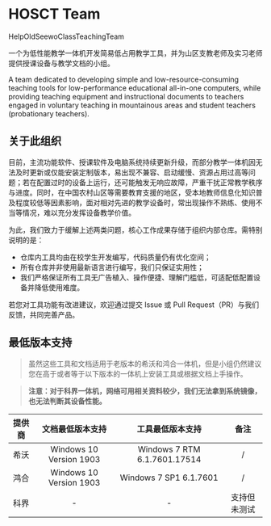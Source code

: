 # HOSCT Team

HelpOldSeewoClassTeachingTeam

一个为低性能教学一体机开发简易低占用教学工具，并为山区支教老师及实习老师提供授课设备与教学文档的小组。

A team dedicated to developing simple and low-resource-consuming teaching tools for low-performance educational all-in-one computers, while providing teaching equipment and instructional documents to teachers engaged in voluntary teaching in mountainous areas and student teachers (probationary teachers).

## 关于此组织
目前，主流功能软件、授课软件及电脑系统持续更新升级，而部分教学一体机因无法及时更新或仅能安装定制版本，易出现不兼容、启动缓慢、资源占用过高等问题；若在配置过时的设备上运行，还可能触发无响应故障，严重干扰正常教学秩序与进度。同时，在中国农村山区等需要教育支援的地区，受本地教师信息化知识普及程度较低等因素影响，面对相对先进的教学设备时，常出现操作不熟练、使用不当等情况，难以充分发挥设备教学价值。

为此，我们致力于缓解上述两类问题，核心工作成果存储于组织内部仓库。需特别说明的是：
- 仓库内工具均由在校学生开发编写，代码质量仍有优化空间；
- 所有仓库并非使用最新语言进行编写，我们只保证实用性；
- 我们严格保证所有工具无广告植入、操作便捷、理解门槛低，可适配低配置设备并降低使用难度。

若您对工具功能有改进建议，欢迎通过提交 Issue 或 Pull Request（PR）与我们反馈，共同完善产品。

## 最低版本支持
> 虽然这些工具和文档适用于老版本的希沃和鸿合一体机，但是小组仍然建议您在高于或者等于以下版本的一体机上安装工具或根据文档上手操作。

> **注意：对于科界一体机，网络可用相关资料较少，我们无法拿到系统镜像，也无法判断其设备性能。**

| 提供商 | 文档最低版本支持 | 工具最低版本支持 | 备注 |
| :---: | :---: | :---: | :---: |
| 希沃 | Windows 10 Version 1903 | Windows 7 RTM 6.1.7601.17514 | / |
| 鸿合 | Windows 10 Version 1903 | Windows 7 SP1 6.1.7601 | / |
| 科界 | - | - | 支持但未测试 |

